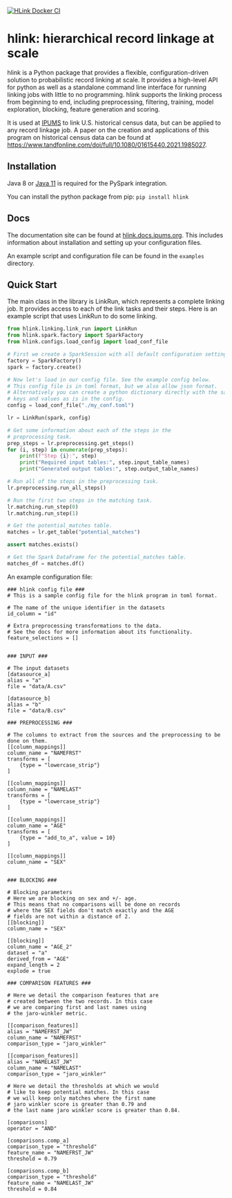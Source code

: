 [![HLink Docker CI](https://github.com/ipums/hlink/actions/workflows/docker-build.yml/badge.svg)](https://github.com/ipums/hlink/actions/workflows/docker-build.yml)

# hlink: hierarchical record linkage at scale

hlink is a Python package that provides a flexible, configuration-driven solution to probabilistic record linking at scale. It provides a high-level API for python as well as a standalone command line interface for running linking jobs with little to no programming. hlink supports the linking process from beginning to end, including preprocessing, filtering, training, model exploration, blocking, feature generation and scoring.

It is used at [IPUMS](https://www.ipums.org/) to link U.S. historical census data, but can be applied to any record linkage job. 
A paper on the creation and applications of this program on historical census data can be found at <https://www.tandfonline.com/doi/full/10.1080/01615440.2021.1985027>.

## Installation

Java 8 or [Java 11](https://openjdk.org/install/) is required for the PySpark integration. 

You can install the python package from pip:
`pip install hlink`

## Docs

The documentation site can be found at [hlink.docs.ipums.org](https://hlink.docs.ipums.org).
This includes information about installation and setting up your configuration files.

An example script and configuration file can be found in the `examples` directory.

## Quick Start

The main class in the library is LinkRun, which represents a complete linking job. It provides access to each of the link tasks and their steps. Here is an example script that uses LinkRun to do some linking.

```python
from hlink.linking.link_run import LinkRun
from hlink.spark.factory import SparkFactory
from hlink.configs.load_config import load_conf_file

# First we create a SparkSession with all default configuration settings.
factory = SparkFactory()
spark = factory.create()

# Now let's load in our config file. See the example config below.
# This config file is in toml format, but we also allow json format.
# Alternatively you can create a python dictionary directly with the same
# keys and values as is in the config.
config = load_conf_file("./my_conf.toml")

lr = LinkRun(spark, config)

# Get some information about each of the steps in the
# preprocessing task.
prep_steps = lr.preprocessing.get_steps()
for (i, step) in enumerate(prep_steps):
    print(f"Step {i}:", step)
    print("Required input tables:", step.input_table_names)
    print("Generated output tables:", step.output_table_names)

# Run all of the steps in the preprocessing task.
lr.preprocessing.run_all_steps()

# Run the first two steps in the matching task.
lr.matching.run_step(0)
lr.matching.run_step(1)

# Get the potential_matches table.
matches = lr.get_table("potential_matches")

assert matches.exists()

# Get the Spark DataFrame for the potential_matches table.
matches_df = matches.df()
```

An example configuration file:

```
### hlink config file ###
# This is a sample config file for the hlink program in toml format.

# The name of the unique identifier in the datasets
id_column = "id" 

# Extra preprocessing transformations to the data.
# See the docs for more information about its functionality.
feature_selections = []


### INPUT ###

# The input datasets
[datasource_a]
alias = "a"
file = "data/A.csv"

[datasource_b]
alias = "b"
file = "data/B.csv"

### PREPROCESSING ###

# The columns to extract from the sources and the preprocessing to be done on them.
[[column_mappings]]
column_name = "NAMEFRST"
transforms = [
    {type = "lowercase_strip"}
]

[[column_mappings]]
column_name = "NAMELAST"
transforms = [
    {type = "lowercase_strip"}
]

[[column_mappings]]
column_name = "AGE"
transforms = [
    {type = "add_to_a", value = 10}
]

[[column_mappings]]
column_name = "SEX"


### BLOCKING ###

# Blocking parameters
# Here we are blocking on sex and +/- age. 
# This means that no comparisons will be done on records
# where the SEX fields don't match exactly and the AGE 
# fields are not within a distance of 2.
[[blocking]]
column_name = "SEX"

[[blocking]]
column_name = "AGE_2"
dataset = "a"
derived_from = "AGE"
expand_length = 2
explode = true

### COMPARISON FEATURES ###

# Here we detail the comparison features that are
# created between the two records. In this case
# we are comparing first and last names using 
# the jaro-winkler metric.

[[comparison_features]]
alias = "NAMEFRST_JW"
column_name = "NAMEFRST"
comparison_type = "jaro_winkler"

[[comparison_features]]
alias = "NAMELAST_JW"
column_name = "NAMELAST"
comparison_type = "jaro_winkler"

# Here we detail the thresholds at which we would
# like to keep potential matches. In this case
# we will keep only matches where the first name
# jaro winkler score is greater than 0.79 and
# the last name jaro winkler score is greater than 0.84.

[comparisons]
operator = "AND"

[comparisons.comp_a]
comparison_type = "threshold"
feature_name = "NAMEFRST_JW"
threshold = 0.79

[comparisons.comp_b]
comparison_type = "threshold"
feature_name = "NAMELAST_JW"
threshold = 0.84
```
